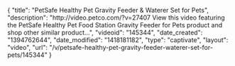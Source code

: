 {
    "title": "PetSafe Healthy Pet Gravity Feeder & Waterer Set for Pets",
    "description": "http:\/\/video.petco.com\/?v=27407 View this video featuring the PetSafe Healthy Pet Food Station Gravity Feeder for Pets product and shop other similar product...",
    "videoid": "145344",
    "date_created": "1394762644",
    "date_modified": "1418181182",
    "type": "captivate",
    "layout": "video",
    "url": "\/v\/petsafe-healthy-pet-gravity-feeder-waterer-set-for-pets\/145344"
}